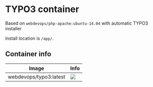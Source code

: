 # TYPO3 container

Based on `webdevops/php-apache:ubuntu-14.04` with automatic TYPO3 installer

Install location is `/app/`.

## Container info

Image                               | Info                                                                       
----------------------------------- | ----------------------------------------------------------------------------------
webdevops/typo3:latest              | [![](https://badge.imagelayers.io/webdevops/typo3:latest.svg)](https://imagelayers.io/?images=webdevops/typo3:latest 'Get your own badge on imagelayers.io')
